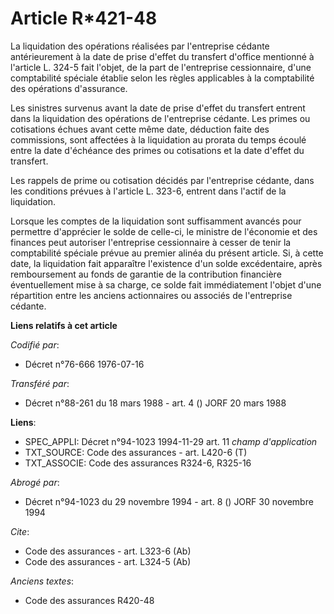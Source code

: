# Article R*421-48

La liquidation des opérations réalisées par l'entreprise cédante antérieurement à la date de prise d'effet du transfert
d'office mentionné à l'article L. 324-5 fait l'objet, de la part de l'entreprise cessionnaire, d'une comptabilité spéciale
établie selon les règles applicables à la comptabilité des opérations d'assurance.

Les sinistres survenus avant la date de prise d'effet du transfert entrent dans la liquidation des opérations de l'entreprise
cédante. Les primes ou cotisations échues avant cette même date, déduction faite des commissions, sont affectées à la
liquidation au prorata du temps écoulé entre la date d'échéance des primes ou cotisations et la date d'effet du transfert.

Les rappels de prime ou cotisation décidés par l'entreprise cédante, dans les conditions prévues à l'article L. 323-6,
entrent dans l'actif de la liquidation.

Lorsque les comptes de la liquidation sont suffisamment avancés pour permettre d'apprécier le solde de celle-ci, le ministre
de l'économie et des finances peut autoriser l'entreprise cessionnaire à cesser de tenir la comptabilité spéciale prévue au
premier alinéa du présent article. Si, à cette date, la liquidation fait apparaître l'existence d'un solde excédentaire,
après remboursement au fonds de garantie de la contribution financière éventuellement mise à sa charge, ce solde fait
immédiatement l'objet d'une répartition entre les anciens actionnaires ou associés de l'entreprise cédante.

**Liens relatifs à cet article**

_Codifié par_:

  - Décret n°76-666 1976-07-16

_Transféré par_:

  - Décret n°88-261 du 18 mars 1988 - art. 4 () JORF 20 mars 1988

**Liens**:

  - SPEC_APPLI: Décret n°94-1023 1994-11-29 art. 11 *champ d'application*
  - TXT_SOURCE: Code des assurances - art. L420-6 (T)
  - TXT_ASSOCIE: Code des assurances R324-6, R325-16

_Abrogé par_:

  - Décret n°94-1023 du 29 novembre 1994 - art. 8 () JORF 30 novembre 1994

_Cite_:

  - Code des assurances - art. L323-6 (Ab)
  - Code des assurances - art. L324-5 (Ab)

_Anciens textes_:

  - Code des assurances R420-48

